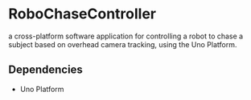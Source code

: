 # RoboChaseController
a cross-platform software application for controlling a robot to chase a subject based on overhead camera tracking, using the Uno Platform.

## Dependencies
- Uno Platform
